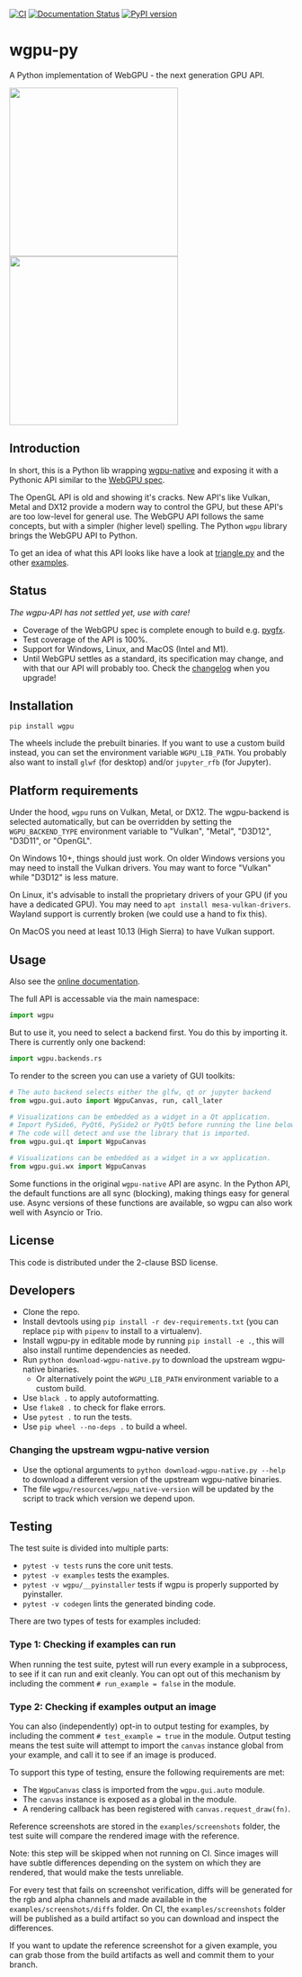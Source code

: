 [![CI](https://github.com/pygfx/wgpu-py/workflows/CI/badge.svg)](https://github.com/pygfx/wgpu-py/actions)
[![Documentation Status](https://readthedocs.org/projects/wgpu-py/badge/?version=latest)](https://wgpu-py.readthedocs.io)
[![PyPI version](https://badge.fury.io/py/wgpu.svg)](https://badge.fury.io/py/wgpu)

# wgpu-py

A Python implementation of WebGPU - the next generation GPU API.

<img width=300 src='https://user-images.githubusercontent.com/3015475/159725890-5656204b-648b-4f6f-88d5-a656d8ad00c6.png' />
<img width=300 src='https://user-images.githubusercontent.com/3015475/159726895-2c0cbc7b-ed0a-4cd3-a90c-dd579977eaa4.png' />


## Introduction

In short, this is a Python lib wrapping [wgpu-native](https://github.com/gfx-rs/wgpu)
and exposing it with a Pythonic API similar to the [WebGPU spec](https://gpuweb.github.io/gpuweb/).

The OpenGL API is old and showing it's cracks. New API's like Vulkan,
Metal and DX12 provide a modern way to control the GPU, but these API's
are too low-level for general use. The WebGPU API follows the same concepts, but with
a simpler (higher level) spelling. The Python `wgpu` library brings the
WebGPU API to Python.

To get an idea of what this API looks like have a look at [triangle.py](https://github.com/pygfx/wgpu-py/blob/main/examples/triangle.py) and the other [examples](https://github.com/pygfx/wgpu-py/blob/main/examples/).


## Status

*The wgpu-API has not settled yet, use with care!*

* Coverage of the WebGPU spec is complete enough to build e.g. [pygfx](https://github.com/pygfx/pygfx).
* Test coverage of the API is 100%.
* Support for Windows, Linux, and MacOS (Intel and M1).
* Until WebGPU settles as a standard, its specification
  may change, and with that our API will probably too. Check the [changelog](CHANGELOG.md) when you upgrade!


## Installation

```
pip install wgpu
```

The wheels include the prebuilt binaries. If you want to use
a custom build instead, you can set the environment variable `WGPU_LIB_PATH`.
You probably also want to install `glwf` (for desktop) and/or `jupyter_rfb` (for Jupyter).


## Platform requirements

Under the hood, `wgpu` runs on Vulkan, Metal, or DX12. The wgpu-backend is selected automatically, but can be overridden by setting the `WGPU_BACKEND_TYPE` environment variable to "Vulkan", "Metal", "D3D12", "D3D11", or "OpenGL".

On Windows 10+, things should just work. On older Windows versions you
may need to install the Vulkan drivers. You may want to force "Vulkan" while "D3D12" is less mature.

On Linux, it's advisable to install the proprietary drivers of your GPU
(if you have a dedicated GPU). You may need to `apt install mesa-vulkan-drivers`.
Wayland support is currently broken (we could use a hand to fix this).

On MacOS you need at least 10.13 (High Sierra) to have Vulkan support.


## Usage

Also see the [online documentation](https://wgpu-py.readthedocs.io).

The full API is accessable via the main namespace:
```py
import wgpu
```

But to use it, you need to select a backend first. You do this by importing it.
There is currently only one backend:
```py
import wgpu.backends.rs
```

To render to the screen you can use a variety of GUI toolkits:

```py
# The auto backend selects either the glfw, qt or jupyter backend
from wgpu.gui.auto import WgpuCanvas, run, call_later

# Visualizations can be embedded as a widget in a Qt application.
# Import PySide6, PyQt6, PySide2 or PyQt5 before running the line below.
# The code will detect and use the library that is imported.
from wgpu.gui.qt import WgpuCanvas

# Visualizations can be embedded as a widget in a wx application.
from wgpu.gui.wx import WgpuCanvas
```

Some functions in the original `wgpu-native` API are async. In the Python API,
the default functions are all sync (blocking), making things easy for general use.
Async versions of these functions are available, so wgpu can also work
well with Asyncio or Trio.


## License

This code is distributed under the 2-clause BSD license.


## Developers

* Clone the repo.
* Install devtools using `pip install -r dev-requirements.txt` (you can replace `pip` with `pipenv` to install to a virtualenv).
* Install wgpu-py in editable mode by running `pip install -e .`, this will also install runtime dependencies as needed.
* Run `python download-wgpu-native.py` to download the upstream wgpu-native binaries.
  * Or alternatively point the `WGPU_LIB_PATH` environment variable to a custom build.
* Use `black .` to apply autoformatting.
* Use `flake8 .` to check for flake errors.
* Use `pytest .` to run the tests.
* Use `pip wheel --no-deps .` to build a wheel.


### Changing the upstream wgpu-native version

* Use the optional arguments to `python download-wgpu-native.py --help` to download a different version of the upstream wgpu-native binaries.
* The file `wgpu/resources/wgpu_native-version` will be updated by the script to track which version we depend upon.

## Testing

The test suite is divided into multiple parts:

* `pytest -v tests` runs the core unit tests.
* `pytest -v examples` tests the examples.
* `pytest -v wgpu/__pyinstaller` tests if wgpu is properly supported by pyinstaller.
* `pytest -v codegen` lints the generated binding code.

There are two types of tests for examples included:

### Type 1: Checking if examples can run

When running the test suite, pytest will run every example in a subprocess,
to see if it can run and exit cleanly. You can opt out of this mechanism by including the comment
`# run_example = false` in the module.

### Type 2: Checking if examples output an image

You can also (independently) opt-in to output testing for examples, by including the comment
`# test_example = true` in the module. Output testing means the test suite will
attempt to import the `canvas` instance global from your example, and call it
to see if an image is produced.

To support this type of testing, ensure the following requirements are met:

* The `WgpuCanvas` class is imported from the `wgpu.gui.auto` module.
* The `canvas` instance is exposed as a global in the module.
* A rendering callback has been registered with `canvas.request_draw(fn)`.

Reference screenshots are stored in the `examples/screenshots` folder,
the test suite will compare the rendered image with the reference.

Note: this step will be skipped when not running on CI. Since images will have subtle differences
depending on the system on which they are rendered, that would make the tests unreliable.

For every test that fails on screenshot verification, diffs will be generated for the rgb and alpha channels
and made available in the `examples/screenshots/diffs` folder. On CI, the `examples/screenshots` folder
will be published as a build artifact so you can download and inspect the differences.

If you want to update the reference screenshot for a given example, you can grab those from the
build artifacts as well and commit them to your branch.
